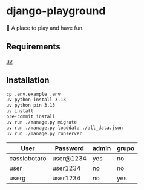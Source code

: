 # django-playground

🛝 A place to play and have fun.

## Requirements

[uv](https://docs.astral.sh/uv/)

## Installation

```bash
cp .env.example .env
uv python install 3.13
uv python pin 3.13
uv install
pre-commit install
uv run ./manage.py migrate
uv run ./manage.py loaddata ./all_data.json
uv run ./manage.py runserver
```

| User         | Password  | admin | grupo |
| ------------ | --------- | ----- | ----- |
| cassiobotaro | user@1234 | yes   | no    |
| user         | user1234  | no    | no    |
| userg        | user1234  | no    | yes   |
